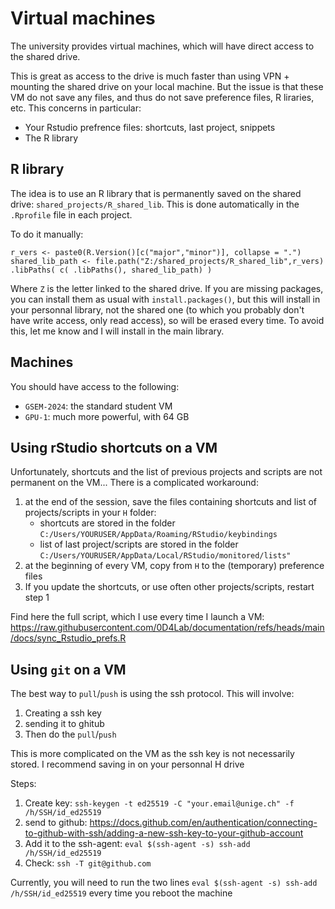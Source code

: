 # Virtual machines

The university provides virtual machines, which will have direct access to the shared drive. 

This is great as access to the drive is much faster than using VPN + mounting the shared drive on your local machine. But the issue is that these VM do not save any files, and thus do not save preference files, R liraries, etc. This concerns in particular:

- Your Rstudio prefrence files: shortcuts, last project, snippets
- The R library


## R library

The idea is to use an R library that is permanently saved on the shared drive: `shared_projects/R_shared_lib`. This is done automatically in the `.Rprofile` file in each project.

To do it manually:
```
r_vers <- paste0(R.Version()[c("major","minor")], collapse = ".")
shared_lib_path <- file.path("Z:/shared_projects/R_shared_lib",r_vers)
.libPaths( c( .libPaths(), shared_lib_path) )
```

Where `Z` is the letter linked to the shared drive. 
If you are missing packages, you can install them as usual with `install.packages()`, but this will install in your personnal library, not the shared one (to which you probably don't have write access, only read access), so will be erased every time. To avoid this, let me know and I will install in the main library.

## Machines

You should have access to the following: 

- `GSEM-2024`: the standard student VM
- `GPU-1`: much more powerful, with 64 GB

## Using rStudio shortcuts on a VM

Unfortunately, shortcuts and the list of previous projects and scripts are not permanent on the VM... There is a complicated workaround:

1. at the end of the session, save the files containing shortcuts and list of projects/scripts in your `H` folder:
   - shortcuts are stored in the folder `C:/Users/YOURUSER/AppData/Roaming/RStudio/keybindings`
   - list of last project/scripts are stored in the folder `C:/Users/YOURUSER/AppData/Local/RStudio/monitored/lists"`
3. at the beginning of every VM, copy from `H` to the (temporary) preference files
4. If you update the shortcuts, or use often other projects/scripts, restart step 1

Find here the full script, which I use every time I launch a VM: https://raw.githubusercontent.com/0D4Lab/documentation/refs/heads/main/docs/sync_Rstudio_prefs.R



## Using `git` on a VM

The best way to `pull`/`push` is using the ssh protocol. This will involve:

1. Creating a ssh key
2. sending it to ghitub
3. Then do the `pull`/`push`

This is more complicated on the VM as the ssh key is not necessarily stored. I recommend saving in on your personnal H drive

Steps:

1. Create key: `ssh-keygen -t ed25519 -C "your.email@unige.ch" -f /h/SSH/id_ed25519`
2. send to github: https://docs.github.com/en/authentication/connecting-to-github-with-ssh/adding-a-new-ssh-key-to-your-github-account
3. Add it to the ssh-agent: `eval $(ssh-agent -s)
ssh-add /h/SSH/id_ed25519`
4. Check: `ssh -T git@github.com`

Currently, you will need to run the two lines `eval $(ssh-agent -s)
ssh-add /h/SSH/id_ed25519` every time you reboot the machine

